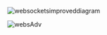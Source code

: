 ![websocketsimproveddiagram](https://user-images.githubusercontent.com/16296900/149591434-3d7aa827-b9d9-4db8-b6a8-20987d2a14f1.JPG)


![websAdv](https://user-images.githubusercontent.com/16296900/149591458-c94bc412-476d-4dbf-a708-2d17c45f8313.JPG)


